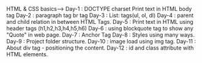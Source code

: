HTML & CSS basics-->
    Day-1 : 
            DOCTYPE
            charset
            Print text in HTML body tag
    Day-2 :
            paragraph tag
            br tag
    Day-3 :
            List: tags(ul, ol, dl)
    Day-4 :
            parent and child relation in between HTML Tags.
    Day-5 :
            Print text in HTML using header tags (h1,h2,h3,h4,h5,h6)
    Day-6 :
            using blockquote tag to show any "Quote" in web page.
    Day-7 :
            Anchor Tag
    Day-8 :
            Styles using many ways.
    Day-9 :
            Project folder structure.
    Day-10 :
            image load using img tag.
    Day-11 :
            About div tag - positioning the content.
    Day-12 :
            id and class attribute with HTML elements.


